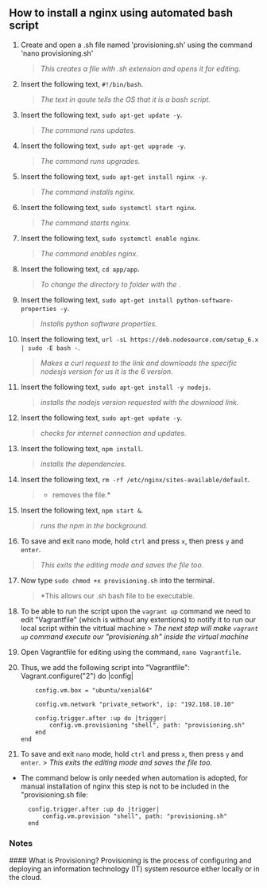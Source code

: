 ## How to install a nginx using automated bash script

1. Create and open a .sh file named 'provisioning.sh' using the command 'nano provisioning.sh'
    > *This creates a file with .sh extension and opens it for editing.*

2. Insert the following text, `#!/bin/bash`.
    > *The text in qoute tells the OS that it is a bash script.*

3. Insert the following text, `sudo apt-get update -y`.
    > *The command runs updates.*

4. Insert the following text, `sudo apt-get upgrade -y`.
    >*The command runs upgrades.*

5. Insert the following text, `sudo apt-get install nginx -y`.
    > *The command installs nginx.*

6. Insert the following text, `sudo systemctl start nginx`.
    > *The command starts nginx.*

7. Insert the following text, `sudo systemctl enable nginx`.
    > *The command enables nginx.*


8. Insert the following text, `cd app/app`.
    > *To change the directory to folder with the .*

9. Insert the following text, `sudo apt-get install python-software-properties -y`.
    > *Installs python software properties.*

10. Insert the following text, `url -sL https://deb.nodesource.com/setup_6.x | sudo -E bash -`.
    > *Makes a curl request to the link and downloads the specific nodesjs version for us it is the 6 version.*

11. Insert the following text, `sudo apt-get install -y nodejs`.
    > *installs the nodejs version requested with the download link.*

12. Insert the following text, `sudo apt-get update -y`.
    > *checks for internet connection and updates.*

13. Insert the following text, `npm install`.
    > *installs the dependencies.*

14. Insert the following text, `rm -rf /etc/nginx/sites-available/default`.
    > * removes the file.*

15. Insert the following text, `npm start &`.
    > *runs the npm in the background.*

16. To save and exit `nano` mode, hold `ctrl` and press `x`, then press `y` and `enter`.
    > *This exits the editing mode and saves the file too.*

17. Now type `sudo chmod +x provisioning.sh` into the terminal.
    > *This allows our .sh bash file to be executable.

18.  To be able to run the script upon the `vagrant up` command we need to edit "Vagrantfile" (which is without any extentions) to notify it to run our local script within the vitrtual machine
    > *The next step will make `vagrant up` command execute our "provisioning.sh" inside the virtual machine*
19.  Open Vagrantfile for editing using the command, `nano Vagrantfile`. 

20. Thus, we add the following script into "Vagrantfile":
        Vagrant.configure("2") do |config|

            config.vm.box = "ubuntu/xenial64"

            config.vm.network "private_network", ip: "192.168.10.10"

            config.trigger.after :up do |trigger|
                config.vm.provisioning "shell", path: "provisioning.sh"
            end
        end

21.  To save and exit `nano` mode, hold `ctrl` and press `x`, then press `y` and `enter`.
    > *This exits the editing mode and saves the file too.*

* The command below is only needed when automation is adopted, for manual installation of nginx this step is not to be included in the "provisioning.sh file:

        config.trigger.after :up do |trigger|
            config.vm.provision "shell", path: "provisioning.sh"
        end

### Notes 
#### What is Provisioning?
Provisioning is the process of configuring and deploying an information technology (IT) system resource either locally or in the cloud.
